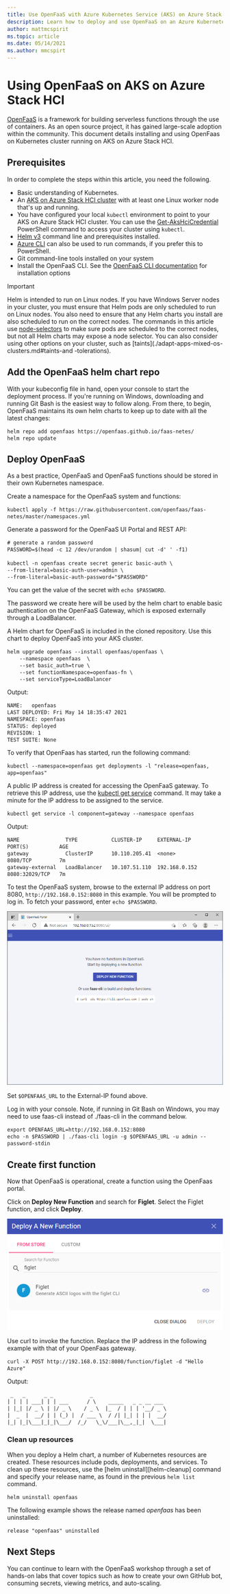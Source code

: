 ```yaml
---
title: Use OpenFaaS with Azure Kubernetes Service (AKS) on Azure Stack HCI
description: Learn how to deploy and use OpenFaaS on an Azure Kubernetes Service (AKS) on Azure Stack HCI cluster to build serverless functions with containers.
author: mattmcspirit
ms.topic: article
ms.date: 05/14/2021
ms.author: mmcspirt
---
```


# Using OpenFaaS on AKS on Azure Stack HCI

[OpenFaaS][open-faas] is a framework for building serverless functions through the use of containers. As an open source project, it has gained large-scale adoption within the community. This document details installing and using OpenFaas on Kubernetes cluster running on AKS on Azure Stack HCI.

## Prerequisites

In order to complete the steps within this article, you need the following.

* Basic understanding of Kubernetes.
* An [AKS on Azure Stack HCI cluster](./setup.md) with at least one Linux worker node that's up and running.
* You have configured your local `kubectl` environment to point to your AKS on Azure Stack HCI cluster. You can use the [Get-AksHciCredential](get-akshcicredential.md) PowerShell command to access your cluster using `kubectl`.
* [Helm v3](https://helm.sh/docs/intro/install/) command line and prerequisites installed.
* [Azure CLI](/cli/azure/install-azure-cli) can also be used to run commands, if you prefer this to PowerShell.
* Git command-line tools installed on your system
* Install the OpenFaaS CLI. See the [OpenFaaS CLI documentation][open-faas-cli] for installation options

> [!IMPORTANT]
> Helm is intended to run on Linux nodes. If you have Windows Server nodes in your cluster, you must ensure that Helm pods are only scheduled to run on Linux nodes. You also need to ensure that any Helm charts you install are also scheduled to run on the correct nodes. The commands in this article use [node-selectors](./adapt-apps-mixed-os-clusters.md#node-selector) to make sure pods are scheduled to the correct nodes, but not all Helm charts may expose a node selector. You can also consider using other options on your cluster, such as [taints](./adapt-apps-mixed-os-clusters.md#taints-and -tolerations).

## Add the OpenFaaS helm chart repo

With your kubeconfig file in hand, open your console to start the deployment process. If you're running on Windows, downloading and running Git Bash is the easiest way to follow along. From there, to begin, OpenFaaS maintains its own helm charts to keep up to date with all the latest changes:

```console
helm repo add openfaas https://openfaas.github.io/faas-netes/
helm repo update
```

## Deploy OpenFaaS

As a best practice, OpenFaaS and OpenFaaS functions should be stored in their own Kubernetes namespace.

Create a namespace for the OpenFaaS system and functions:

```console
kubectl apply -f https://raw.githubusercontent.com/openfaas/faas-netes/master/namespaces.yml
```

Generate a password for the OpenFaaS UI Portal and REST API:

```console
# generate a random password
PASSWORD=$(head -c 12 /dev/urandom | shasum| cut -d' ' -f1)

kubectl -n openfaas create secret generic basic-auth \
--from-literal=basic-auth-user=admin \
--from-literal=basic-auth-password="$PASSWORD"
```

You can get the value of the secret with `echo $PASSWORD`.

The password we create here will be used by the helm chart to enable basic authentication on the OpenFaaS Gateway, which is exposed externally through a LoadBalancer.

A Helm chart for OpenFaaS is included in the cloned repository. Use this chart to deploy OpenFaaS into your AKS cluster.

```console
helm upgrade openfaas --install openfaas/openfaas \
    --namespace openfaas  \
    --set basic_auth=true \
    --set functionNamespace=openfaas-fn \
    --set serviceType=LoadBalancer
```

Output:

```output
NAME:   openfaas
LAST DEPLOYED: Fri May 14 18:35:47 2021
NAMESPACE: openfaas
STATUS: deployed
REVISION: 1
TEST SUITE: None
```

To verify that OpenFaas has started, run the following command:

```console
kubectl --namespace=openfaas get deployments -l "release=openfaas, app=openfaas"
```

A public IP address is created for accessing the OpenFaaS gateway. To retrieve this IP address, use the [kubectl get service][kubectl-get] command. It may take a minute for the IP address to be assigned to the service.

```console
kubectl get service -l component=gateway --namespace openfaas
```

Output:

```output
NAME               TYPE           CLUSTER-IP     EXTERNAL-IP    PORT(S)          AGE
gateway            ClusterIP      10.110.205.41  <none>         8080/TCP         7m
gateway-external   LoadBalancer   10.107.51.110  192.168.0.152  8080:32029/TCP   7m
```

To test the OpenFaaS system, browse to the external IP address on port 8080, `http://192.168.0.152:8080` in this example. You will be prompted to log in. To fetch your password, enter `echo $PASSWORD`.

![OpenFaaS UI](media/container-service-serverless/openfaas.png)

Set `$OPENFAAS_URL` to the External-IP found above.

Log in with your console. Note, if running in Git Bash on Windows, you may need to use faas-cli instead of ./faas-cli in the command below.

```console
export OPENFAAS_URL=http://192.168.0.152:8080
echo -n $PASSWORD | ./faas-cli login -g $OPENFAAS_URL -u admin --password-stdin
```

## Create first function

Now that OpenFaaS is operational, create a function using the OpenFaas portal.

Click on **Deploy New Function** and search for **Figlet**. Select the Figlet function, and click **Deploy**.

![Screenshot shows the Deploy A New Function dialog box with the text figlet on the search line.](media/container-service-serverless/figlet.png)

Use curl to invoke the function. Replace the IP address in the following example with that of your OpenFaas gateway.

```console
curl -X POST http://192.168.0.152:8080/function/figlet -d "Hello Azure"
```

Output:

```output
 _   _      _ _            _
| | | | ___| | | ___      / \    _____   _ _ __ ___
| |_| |/ _ \ | |/ _ \    / _ \  |_  / | | | '__/ _ \
|  _  |  __/ | | (_) |  / ___ \  / /| |_| | | |  __/
|_| |_|\___|_|_|\___/  /_/   \_\/___|\__,_|_|  \___|

```

### Clean up resources

When you deploy a Helm chart, a number of Kubernetes resources are created. These resources include pods, deployments, and services. To clean up these resources, use the [helm uninstall][helm-cleanup] command and specify your release name, as found in the previous `helm list` command.

```console
helm uninstall openfaas
```

The following example shows the release named *openfaas* has been uninstalled:

```console
release "openfaas" uninstalled
```

## Next Steps

You can continue to learn with the OpenFaaS workshop through a set of hands-on labs that cover topics such as how to create your own GitHub bot, consuming secrets, viewing metrics, and auto-scaling.

<!-- LINKS - external -->
[install-mongo]: https://docs.mongodb.com/manual/installation/
[kubectl-get]: https://kubernetes.io/docs/reference/generated/kubectl/kubectl-commands#get
[open-faas]: https://www.openfaas.com/
[open-faas-cli]: https://github.com/openfaas/faas-cli
[openfaas-workshop]: https://github.com/openfaas/workshop